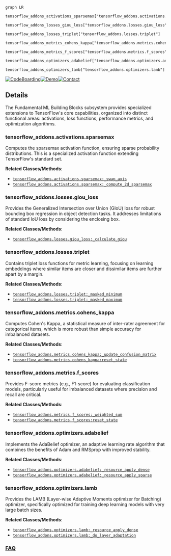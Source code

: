 ```mermaid
graph LR
    tensorflow_addons_activations_sparsemax["tensorflow_addons.activations.sparsemax"]
    tensorflow_addons_losses_giou_loss["tensorflow_addons.losses.giou_loss"]
    tensorflow_addons_losses_triplet["tensorflow_addons.losses.triplet"]
    tensorflow_addons_metrics_cohens_kappa["tensorflow_addons.metrics.cohens_kappa"]
    tensorflow_addons_metrics_f_scores["tensorflow_addons.metrics.f_scores"]
    tensorflow_addons_optimizers_adabelief["tensorflow_addons.optimizers.adabelief"]
    tensorflow_addons_optimizers_lamb["tensorflow_addons.optimizers.lamb"]
```

[![CodeBoarding](https://img.shields.io/badge/Generated%20by-CodeBoarding-9cf?style=flat-square)](https://github.com/CodeBoarding/GeneratedOnBoardings)[![Demo](https://img.shields.io/badge/Try%20our-Demo-blue?style=flat-square)](https://www.codeboarding.org/demo)[![Contact](https://img.shields.io/badge/Contact%20us%20-%20contact@codeboarding.org-lightgrey?style=flat-square)](mailto:contact@codeboarding.org)

## Details

The Fundamental ML Building Blocks subsystem provides specialized extensions to TensorFlow's core capabilities, organized into distinct functional areas: activations, loss functions, performance metrics, and optimization algorithms.

### tensorflow_addons.activations.sparsemax
Computes the sparsemax activation function, ensuring sparse probability distributions. This is a specialized activation function extending TensorFlow's standard set.


**Related Classes/Methods**:

- <a href="https://github.com/tensorflow/addons/blob/master/tensorflow_addons/activations/sparsemax.py" target="_blank" rel="noopener noreferrer">`tensorflow_addons.activations.sparsemax:_swap_axis`</a>
- <a href="https://github.com/tensorflow/addons/blob/master/tensorflow_addons/activations/sparsemax.py" target="_blank" rel="noopener noreferrer">`tensorflow_addons.activations.sparsemax:_compute_2d_sparsemax`</a>


### tensorflow_addons.losses.giou_loss
Provides the Generalized Intersection over Union (GIoU) loss for robust bounding box regression in object detection tasks. It addresses limitations of standard IoU loss by considering the enclosing box.


**Related Classes/Methods**:

- <a href="https://github.com/tensorflow/addons/blob/master/tensorflow_addons/losses/giou_loss.py" target="_blank" rel="noopener noreferrer">`tensorflow_addons.losses.giou_loss:_calculate_giou`</a>


### tensorflow_addons.losses.triplet
Contains triplet loss functions for metric learning, focusing on learning embeddings where similar items are closer and dissimilar items are further apart by a margin.


**Related Classes/Methods**:

- <a href="https://github.com/tensorflow/addons/blob/master/tensorflow_addons/losses/triplet.py" target="_blank" rel="noopener noreferrer">`tensorflow_addons.losses.triplet:_masked_minimum`</a>
- <a href="https://github.com/tensorflow/addons/blob/master/tensorflow_addons/losses/triplet.py" target="_blank" rel="noopener noreferrer">`tensorflow_addons.losses.triplet:_masked_maximum`</a>


### tensorflow_addons.metrics.cohens_kappa
Computes Cohen's Kappa, a statistical measure of inter-rater agreement for categorical items, which is more robust than simple accuracy for imbalanced datasets.


**Related Classes/Methods**:

- <a href="https://github.com/tensorflow/addons/blob/master/tensorflow_addons/metrics/cohens_kappa.py" target="_blank" rel="noopener noreferrer">`tensorflow_addons.metrics.cohens_kappa:_update_confusion_matrix`</a>
- <a href="https://github.com/tensorflow/addons/blob/master/tensorflow_addons/metrics/cohens_kappa.py" target="_blank" rel="noopener noreferrer">`tensorflow_addons.metrics.cohens_kappa:reset_state`</a>


### tensorflow_addons.metrics.f_scores
Provides F-score metrics (e.g., F1-score) for evaluating classification models, particularly useful for imbalanced datasets where precision and recall are critical.


**Related Classes/Methods**:

- <a href="https://github.com/tensorflow/addons/blob/master/tensorflow_addons/metrics/f_scores.py" target="_blank" rel="noopener noreferrer">`tensorflow_addons.metrics.f_scores:_weighted_sum`</a>
- <a href="https://github.com/tensorflow/addons/blob/master/tensorflow_addons/metrics/f_scores.py" target="_blank" rel="noopener noreferrer">`tensorflow_addons.metrics.f_scores:reset_state`</a>


### tensorflow_addons.optimizers.adabelief
Implements the AdaBelief optimizer, an adaptive learning rate algorithm that combines the benefits of Adam and RMSprop with improved stability.


**Related Classes/Methods**:

- <a href="https://github.com/tensorflow/addons/blob/master/tensorflow_addons/optimizers/adabelief.py" target="_blank" rel="noopener noreferrer">`tensorflow_addons.optimizers.adabelief:_resource_apply_dense`</a>
- <a href="https://github.com/tensorflow/addons/blob/master/tensorflow_addons/optimizers/adabelief.py" target="_blank" rel="noopener noreferrer">`tensorflow_addons.optimizers.adabelief:_resource_apply_sparse`</a>


### tensorflow_addons.optimizers.lamb
Provides the LAMB (Layer-wise Adaptive Moments optimizer for Batching) optimizer, specifically optimized for training deep learning models with very large batch sizes.


**Related Classes/Methods**:

- <a href="https://github.com/tensorflow/addons/blob/master/tensorflow_addons/optimizers/lamb.py" target="_blank" rel="noopener noreferrer">`tensorflow_addons.optimizers.lamb:_resource_apply_dense`</a>
- <a href="https://github.com/tensorflow/addons/blob/master/tensorflow_addons/optimizers/lamb.py" target="_blank" rel="noopener noreferrer">`tensorflow_addons.optimizers.lamb:_do_layer_adaptation`</a>




### [FAQ](https://github.com/CodeBoarding/GeneratedOnBoardings/tree/main?tab=readme-ov-file#faq)